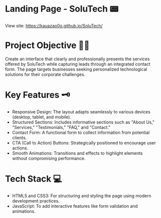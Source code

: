 # Landing Page - SoluTech 📟
View site: https://kauazao0o.github.io/SoluTech/

# Project Objective 🤷‍♂️
Create an interface that clearly and professionally presents the services offered by SoluTech while capturing leads through an integrated contact form. The page targets businesses seeking personalized technological solutions for their corporate challenges.

# Key Features 🗝
<ul>
  <li>Responsive Design: The layout adapts seamlessly to various devices (desktop, tablet, and mobile).</li>
  <li>Structured Sections: Includes informative sections such as "About Us," "Services," "Testimonials," "FAQ," and "Contact."</li>
  <li>Contact Form: A functional form to collect information from potential clients.</li>
  <li>CTA (Call to Action) Buttons: Strategically positioned to encourage user actions.</li>
  <li>Smooth Animations: Transitions and effects to highlight elements without compromising performance.</li>
</ul>

# Tech Stack 💻
<ul>
  <li>HTML5 and CSS3: For structuring and styling the page using modern development practices.</li>
  <li>JavaScript: To add interactive features like form validation and animations.</li>
</ul>
